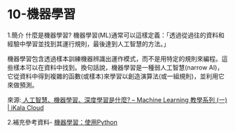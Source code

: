 # 10-機器學習

1.簡介
什麼是機器學習?
機器學習(ML)通常可以這樣定義：「透過從過往的資料和經驗中學習並找到其運行規則，最後達到人工智慧的方法。」

機器學習包含透過樣本訓練機器辨識出運作模式，而不是用特定的規則來編程。這些樣本可以在資料中找到。換句話說，機器學習是一種弱人工智慧(narrow AI)，它從資料中得到複雜的函數(或樣本)來學習以創造演算法(或一組規則)，並利用它來做預測。

來源:<a href="https://blog.gcp.expert/ml-1-ai-ml-deep-learning-intro/"> 人工智慧、機器學習、深度學習是什麼? – Machine Learning 教學系列 (一) | iKala Cloud </a>

2.補充參考資料- <a href="https://machine-learning-python.kspax.io/">機器學習：使用Python
</a>
